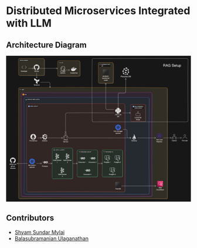 # Distributed Microservices Integrated with LLM

## Architecture Diagram

[![Alt Text](./Architecture.png)](./Architecture.png)

<!-- ## Demo
[![Watch the video](./demo.mov)](./demo.mov) -->

## Contributors

- [Shyam Sundar Mylai](https://github.com/shyam2520)
- [Balasubramanian Ulaganathan](https://github.com/BalasubramanianU)
